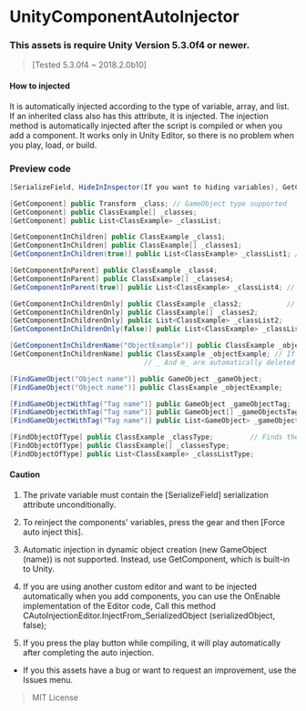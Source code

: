 # UnityComponentAutoInjector    
### This assets is require Unity Version 5.3.0f4 or newer.
> [Tested 5.3.0f4 ~ 2018.2.0b10]    
#### How to injected
It is automatically injected according to the type of variable, array, and list.  If an inherited class also has this attribute, it is injected.  The injection method is automatically injected after the script is compiled or when you add a component.  It works only in Unity Editor, so there is no problem when you play, load, or build.

### Preview code
```csharp
[SerializeField, HideInInspector(If you want to hiding variables), GetComponent] // If the variable is private,

[GetComponent] public Transform _class; // GameObject type supported
[GetComponent] public ClassExample[] _classes;
[GetComponent] public List<ClassExample> _classList;

[GetComponentInChildren] public ClassExample _class1;
[GetComponentInChildren] public ClassExample[] _classes1;
[GetComponentInChildren(true)] public List<ClassExample> _classList1; // Include hide in active

[GetComponentInParent] public ClassExample _class4;
[GetComponentInParent] public ClassExample[] _classes4;
[GetComponentInParent(true)] public List<ClassExample> _classList4; //  Include hide in active

[GetComponentInChildrenOnly] public ClassExample _class2;           // Locate both the child and child hierarchies. Objects that are off are also injected.
[GetComponentInChildrenOnly] public ClassExample[] _classes2;
[GetComponentInChildrenOnly] public List<ClassExample> _classList2;
[GetComponentInChildrenOnly(false)] public List<ClassExample> _classList3; // If set to false, only the children except the hierarchy are searched.

[GetComponentInChildrenName("ObjectExample")] public ClassExample _objectExample; // The ObjectExample object is injected.
[GetComponentInChildrenName] public ClassExample _objectExample; // If the name does not exist, it looks for the variable name..
								 // _ And m_ are automatically deleted and looked for after they are changed to lowercase.

[FindGameObject("Object name")] public GameObject _gameObject;         // Finds game objects that exist in the current scene.
[FindGameObject("Object name")] public ClassExample _objectExample;

[FindGameObjectWithTag("Tag name")] public GameObject _gameObjectTag;     // Find the game object that has the tag in the current scene.
[FindGameObjectWithTag("Tag name")] public GameObject[] _gameObjectsTag;
[FindGameObjectWithTag("Tag name")] public List<GameObject> _gameObjectListTag;

[FindObjectOfType] public ClassExample _classType;         // Finds the type in the current scene and injects it.
[FindObjectOfType] public ClassExample[] _classesType;
[FindObjectOfType] public List<ClassExample> _classListType;
```

#### Caution
1. The private variable must contain the [SerializeField] serialization attribute unconditionally.

2. To reinject the components' variables, press the gear and then [Force auto inject this].

3. Automatic injection in dynamic object creation (new GameObject (name)) is not supported. Instead, use GetComponent, which is built-in to Unity.

4. If you are using another custom editor and want to be injected automatically when you add components, you can use the OnEnable implementation of the Editor code, Call this method CAutoInjectionEditor.InjectFrom_SerializedObject (serializedObject, false);

5. If you press the play button while compiling, it will play automatically after completing the auto injection.

* If you this assets have a bug or want to request an improvement, use the Issues menu.


> MIT License

